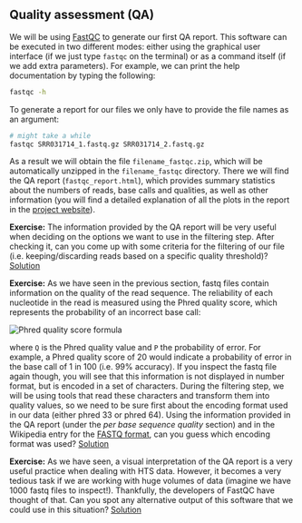 ## Quality assessment (QA)
We will be using [FastQC](http://www.bioinformatics.babraham.ac.uk/projects/fastqc/) to generate our first QA report. This software can be executed in two different modes: either using the graphical user interface (if we just type `fastqc` on the terminal) or as a command itself (if we add extra parameters). For example, we can print the help documentation by typing the following:
```bash
fastqc -h
```

To generate a report for our files we only have to provide the file names as an argument:
```bash
# might take a while
fastqc SRR031714_1.fastq.gz SRR031714_2.fastq.gz
```

As a result we will obtain the file `filename_fastqc.zip`, which will be automatically unzipped in the `filename_fastqc` directory.  There we will find the QA report (`fastqc_report.html`), which provides summary statistics about the numbers of reads, base calls and qualities, as well as other information (you will find a detailed explanation of all the plots in the report in the [project website](http://www.bioinformatics.babraham.ac.uk/projects/fastqc/Help/3\%20Analysis\%20Modules/)).

**Exercise:** The information provided by the QA report will be very useful when deciding on the  options we want to use in the filtering step. After checking it, can you come up with some criteria for the filtering of our file (i.e. keeping/discarding reads based on a specific quality threshold)?
[Solution](https://github.com/barzine/TeachingMaterial/tree/Animal-genome-informatics/solutions/_qa_ex1.md)

**Exercise:** As we have seen in the previous section, fastq files contain information on the quality of the read sequence. The reliability of each nucleotide in the read is measured using the Phred quality score, which represents the probability of an incorrect base call:

![Phred quality score formula](../img/phred.png)

where `Q` is the Phred quality value and `P` the probability of error. For example, a Phred quality score of 20 would indicate a probability of error in the base call of 1 in 100 (i.e. 99% accuracy). If you inspect the fastq file again though, you will see that this information is not displayed in number format, but is encoded in a set of characters. 
During the filtering step, we will be using tools that read these characters and transform them into quality values, so we need to be sure first about the encoding format used in our data (either phred 33 or phred 64). 
Using the information provided in the QA report (under the *per base sequence quality* section) and in the Wikipedia entry for the [FASTQ format](http://en.wikipedia.org/wiki/FASTQ_format), can you guess which encoding format was used?
[Solution](https://github.com/barzine/TeachingMaterial/tree/Animal-genome-informatics/solutions/_qa_ex2.md)

**Exercise:** As we have seen, a visual interpretation of the QA report is a very useful practice when dealing with HTS data. However, it becomes a very tedious task if we are working with huge volumes of data (imagine we have 1000 fastq files to inspect!). Thankfully, the developers of FastQC have thought of that. Can you spot any alternative output of this software that we could use in this situation?
[Solution](https://github.com/barzine/TeachingMaterial/tree/Animal-genome-informatics/solutions/_qa_ex3.md)

